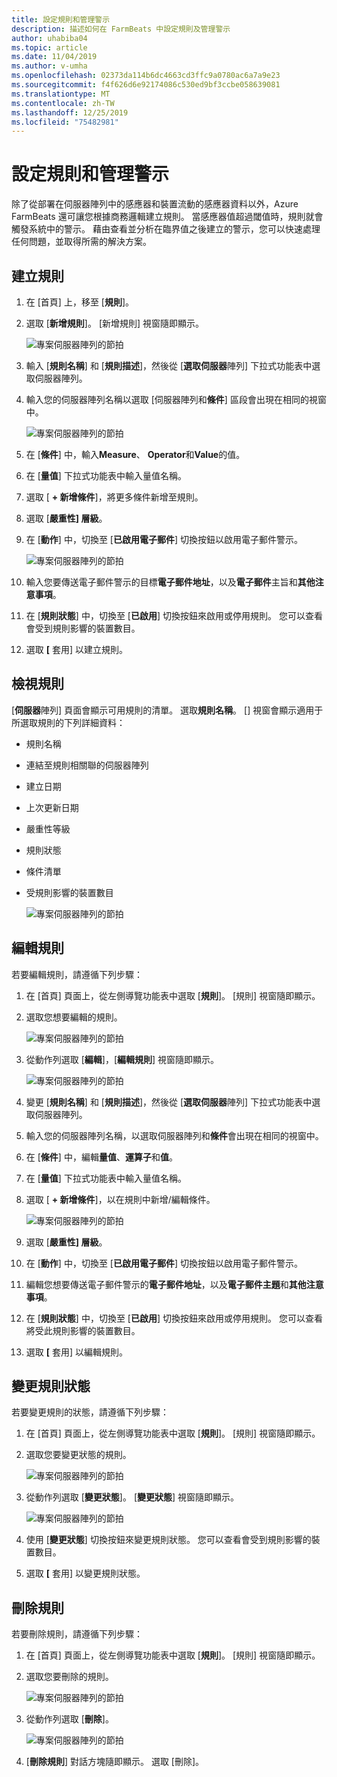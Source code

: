 ```yaml
---
title: 設定規則和管理警示
description: 描述如何在 FarmBeats 中設定規則及管理警示
author: uhabiba04
ms.topic: article
ms.date: 11/04/2019
ms.author: v-umha
ms.openlocfilehash: 02373da114b6dc4663cd3ffc9a0780ac6a7a9e23
ms.sourcegitcommit: f4f626d6e92174086c530ed9bf3ccbe058639081
ms.translationtype: MT
ms.contentlocale: zh-TW
ms.lasthandoff: 12/25/2019
ms.locfileid: "75482981"
---
```

# <a name="configure-rules-and-manage-alerts"></a>設定規則和管理警示

除了從部署在伺服器陣列中的感應器和裝置流動的感應器資料以外，Azure FarmBeats 還可讓您根據商務邏輯建立規則。 當感應器值超過閾值時，規則就會觸發系統中的警示。 藉由查看並分析在臨界值之後建立的警示，您可以快速處理任何問題，並取得所需的解決方案。

## <a name="create-rule"></a>建立規則

1. 在 [首頁] 上，移至 [**規則**]。
2. 選取 [**新增規則**]。 [新增規則] 視窗隨即顯示。

    ![專案伺服器陣列的節拍](./media/configure-rules-and-alerts-in-azure-farmbeats/new-rule-1.png)

3. 輸入 [**規則名稱**] 和 [**規則描述**]，然後從 [**選取伺服器**陣列] 下拉式功能表中選取伺服器陣列。
4. 輸入您的伺服器陣列名稱以選取 [伺服器陣列和**條件**] 區段會出現在相同的視窗中。  

    ![專案伺服器陣列的節拍](./media/configure-rules-and-alerts-in-azure-farmbeats/new-rule-condition-1.png)

5. 在 [**條件**] 中，輸入**Measure**、 **Operator**和**Value**的值。
6. 在 [**量值**] 下拉式功能表中輸入量值名稱。
7. 選取 [ **+ 新增條件**]，將更多條件新增至規則。
8. 選取 [**嚴重性] 層級**。
9. 在 [**動作**] 中，切換至 [**已啟用電子郵件**] 切換按鈕以啟用電子郵件警示。

    ![專案伺服器陣列的節拍](./media/configure-rules-and-alerts-in-azure-farmbeats/new-rule-email-1.png)

10. 輸入您要傳送電子郵件警示的目標**電子郵件地址**，以及**電子郵件**主旨和**其他注意事項**。  
11. 在 [**規則狀態**] 中，切換至 [**已啟用**] 切換按鈕來啟用或停用規則。
    您可以查看會受到規則影響的裝置數目。
12. 選取 **[** 套用] 以建立規則。

## <a name="view-rule"></a>檢視規則

[**伺服器**陣列] 頁面會顯示可用規則的清單。 選取**規則名稱**。 [] 視窗會顯示適用于所選取規則的下列詳細資料：
 - 規則名稱
 - 連結至規則相關聯的伺服器陣列
 - 建立日期
 - 上次更新日期
 - 嚴重性等級
 - 規則狀態
 - 條件清單  
 - 受規則影響的裝置數目

    ![專案伺服器陣列的節拍](./media/configure-rules-and-alerts-in-azure-farmbeats/view-rule-1.png)

## <a name="edit-rule"></a>編輯規則

若要編輯規則，請遵循下列步驟：

1. 在 [首頁] 頁面上，從左側導覽功能表中選取 [**規則**]。
   [規則] 視窗隨即顯示。
2. 選取您想要編輯的規則。

    ![專案伺服器陣列的節拍](./media/configure-rules-and-alerts-in-azure-farmbeats/edit-rule-action-bar-1.png)

3. 從動作列選取 [**編輯**]，[**編輯規則**] 視窗隨即顯示。

    ![專案伺服器陣列的節拍](./media/configure-rules-and-alerts-in-azure-farmbeats/edit-rule-one-1.png)

4. 變更 [**規則名稱**] 和 [**規則描述**]，然後從 [**選取伺服器**陣列] 下拉式功能表中選取伺服器陣列。
5. 輸入您的伺服器陣列名稱，以選取伺服器陣列和**條件**會出現在相同的視窗中。  
6. 在 [**條件**] 中，編輯**量值**、**運算子**和**值**。
7. 在 [**量值**] 下拉式功能表中輸入量值名稱。
8. 選取 [ **+ 新增條件**]，以在規則中新增/編輯條件。

    ![專案伺服器陣列的節拍](./media/configure-rules-and-alerts-in-azure-farmbeats/edit-rule-two-1.png)

9.  選取 [**嚴重性] 層級**。  
10. 在 [**動作**] 中，切換至 [**已啟用電子郵件**] 切換按鈕以啟用電子郵件警示。
11. 編輯您想要傳送電子郵件警示的**電子郵件地址**，以及**電子郵件主題**和**其他注意事項**。  
12. 在 [**規則狀態**] 中，切換至 [**已啟用**] 切換按鈕來啟用或停用規則。
您可以查看將受此規則影響的裝置數目。
13. 選取 **[** 套用] 以編輯規則。

## <a name="change-rule-status"></a>變更規則狀態

若要變更規則的狀態，請遵循下列步驟：

1. 在 [首頁] 頁面上，從左側導覽功能表中選取 [**規則**]。 [規則] 視窗隨即顯示。
2. 選取您要變更狀態的規則。

    ![專案伺服器陣列的節拍](./media/configure-rules-and-alerts-in-azure-farmbeats/change-status-rule-action-bar-1.png)

3. 從動作列選取 [**變更狀態**]。 [**變更狀態**] 視窗隨即顯示。

    ![專案伺服器陣列的節拍](./media/configure-rules-and-alerts-in-azure-farmbeats/rule-change-status-1.png)

3. 使用 [**變更狀態**] 切換按鈕來變更規則狀態。
   您可以查看會受到規則影響的裝置數目。
4. 選取 **[** 套用] 以變更規則狀態。

## <a name="delete-rule"></a>刪除規則

若要刪除規則，請遵循下列步驟：

1. 在 [首頁] 頁面上，從左側導覽功能表中選取 [**規則**]。 [規則] 視窗隨即顯示。
2. 選取您要刪除的規則。

    ![專案伺服器陣列的節拍](./media/configure-rules-and-alerts-in-azure-farmbeats/delete-rule-action-bar-1.png)

3. 從動作列選取 [**刪除**]。

    ![專案伺服器陣列的節拍](./media/configure-rules-and-alerts-in-azure-farmbeats/delete-rule-1.png)

4. [**刪除規則**] 對話方塊隨即顯示。 選取 [刪除]。
